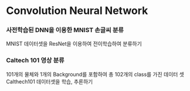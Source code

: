 # Convolution Neural Network
### 사전학습된 DNN을 이용한 MNIST 손글씨 분류
MNIST 데이터셋을 ResNet을 이용하여 전이학습하여 분류하기

###  Caltech 101 영상 분류
101개의 물체와 1개의 Background를 포함하여 총 102개의 class를 가진 데이터 셋 Calthech101 데이터셋을 학습, 추론하기
